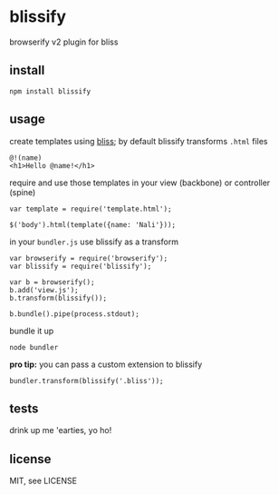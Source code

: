 blissify
========

browserify v2 plugin for bliss


## install

```
npm install blissify
```


## usage

create templates using [bliss](https://github.com/cstivers78/bliss/wiki); by default blissify transforms `.html` files

```
@!(name)
<h1>Hello @name!</h1>
```

require and use those templates in your view (backbone) or controller (spine)

```
var template = require('template.html');

$('body').html(template({name: 'Nali'}));
```

in your `bundler.js` use blissify as a transform

```
var browserify = require('browserify');
var blissify = require('blissify');

var b = browserify();
b.add('view.js');
b.transform(blissify());

b.bundle().pipe(process.stdout);
```

bundle it up

```
node bundler
```

**pro tip:** you can pass a custom extension to blissify

```
bundler.transform(blissify('.bliss'));
```


## tests

drink up me 'earties, yo ho!


## license

MIT, see LICENSE
